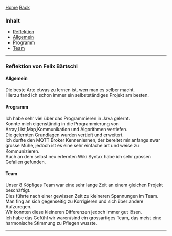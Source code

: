 [Home](home) [Back](Reflektionen)  

### Inhalt ###
- <a href="#r">Reflektion</a>
 - <a href="#a">Allgemein</a>
 - <a href="#p">Programm</a>
 - <a href="#p">Team</a>


----------

### <a name="r">Reflektion von Felix Bärtschi</a> ###

#### <a name="a">Allgemein</a> ####

Die beste Arte etwas zu lernen ist, wen man es selber macht.    
Hierzu fand ich schon immer ein selbstständiges Projekt am besten.  

#### <a name="p">Programm</a> ####

Ich habe sehr viel über das Programmieren in Java gelernt.  
Konnte mich eigenständig in die Programmierung von Array,List,Map,Kommunikation und Algorithmen vertiefen.  
Die gelernten Grundlagen wurden vertieft und erweitert.  
Ich durfte den MQTT Broker Kennenlernen, der bereitet mir anfangs zwar grosse Mühe, jedoch ist es eine sehr einfache art und weise zu Kommunizieren.   
Auch an dem selbst neu erlernten Wiki Syntax habe ich sehr grossen Gefallen gefunden.  

#### <a name="t">Team</a> ####

Unser 8 Köpfiges Team war eine sehr lange Zeit an einem gleichen Projekt beschäftigt.  
Dies führte nach einer gewissen Zeit zu kleineren Spannungen im Team.  
Man fing an sich gegenseitig zu Korrigieren und sich über andere Aufzuregen.  
Wir konnten diese kleineren Differenzen jedoch immer gut lösen.  
Ich habe das Gefühl wir waren/sind ein grossartiges Team, das meist eine harmonische Stimmung zu Pflegen wusste.  


----------